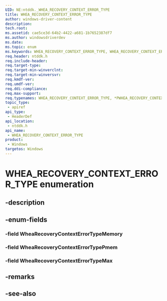 ```yaml
---
UID: NE:ntddk._WHEA_RECOVERY_CONTEXT_ERROR_TYPE
title: WHEA_RECOVERY_CONTEXT_ERROR_TYPE
author: windows-driver-content
description: 
tech.root:
ms.assetid: cae5ce3d-64b2-4422-a681-1b7652387df7
ms.author: windowsdriverdev
ms.date: 
ms.topic: enum
ms.keywords: WHEA_RECOVERY_CONTEXT_ERROR_TYPE, WHEA_RECOVERY_CONTEXT_ERROR_TYPE, *PWHEA_RECOVERY_CONTEXT_ERROR_TYPE, 
req.header: ntddk.h
req.include-header:
req.target-type:
req.target-min-winverclnt:
req.target-min-winversvr:
req.kmdf-ver:
req.umdf-ver:
req.ddi-compliance:
req.max-support:
req.typenames: WHEA_RECOVERY_CONTEXT_ERROR_TYPE, *PWHEA_RECOVERY_CONTEXT_ERROR_TYPE
topic_type: 
 - apiref
api_type: 
 - HeaderDef
api_location: 
 - ntddk.h
api_name: 
 - WHEA_RECOVERY_CONTEXT_ERROR_TYPE
product: 
 - Windows
targetos: Windows
---
```


# WHEA_RECOVERY_CONTEXT_ERROR_TYPE enumeration

## -description



## -enum-fields

### -field WheaRecoveryContextErrorTypeMemory 
### -field WheaRecoveryContextErrorTypePmem 
### -field WheaRecoveryContextErrorTypeMax 

## -remarks

## -see-also
